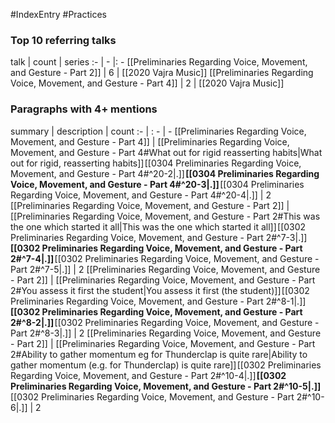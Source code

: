 #IndexEntry #Practices

### Top 10 referring talks
talk | count | series
:- | - |: -
[[Preliminaries Regarding Voice, Movement, and Gesture - Part 2]] | 6 | [[2020 Vajra Music]]
[[Preliminaries Regarding Voice, Movement, and Gesture - Part 4]] | 2 | [[2020 Vajra Music]]

### Paragraphs with 4+ mentions
summary | description | count
:- | : - | -
[[Preliminaries Regarding Voice, Movement, and Gesture - Part 4]] | [[Preliminaries Regarding Voice, Movement, and Gesture - Part 4#What out for rigid reasserting habits\|What out for rigid, reasserting habits]] [[0304 Preliminaries Regarding Voice, Movement, and Gesture - Part 4#^20-2\|.]] **[[0304 Preliminaries Regarding Voice, Movement, and Gesture - Part 4#^20-3\|.]]** [[0304 Preliminaries Regarding Voice, Movement, and Gesture - Part 4#^20-4\|.]] | 2
[[Preliminaries Regarding Voice, Movement, and Gesture - Part 2]] | [[Preliminaries Regarding Voice, Movement, and Gesture - Part 2#This was the one which started it all\|This was the one which started it all]] [[0302 Preliminaries Regarding Voice, Movement, and Gesture - Part 2#^7-3\|.]] **[[0302 Preliminaries Regarding Voice, Movement, and Gesture - Part 2#^7-4\|.]]** [[0302 Preliminaries Regarding Voice, Movement, and Gesture - Part 2#^7-5\|.]] | 2
[[Preliminaries Regarding Voice, Movement, and Gesture - Part 2]] | [[Preliminaries Regarding Voice, Movement, and Gesture - Part 2#You assess it first the student\|You assess it first (the student)]] [[0302 Preliminaries Regarding Voice, Movement, and Gesture - Part 2#^8-1\|.]] **[[0302 Preliminaries Regarding Voice, Movement, and Gesture - Part 2#^8-2\|.]]** [[0302 Preliminaries Regarding Voice, Movement, and Gesture - Part 2#^8-3\|.]] | 2
[[Preliminaries Regarding Voice, Movement, and Gesture - Part 2]] | [[Preliminaries Regarding Voice, Movement, and Gesture - Part 2#Ability to gather momentum eg for Thunderclap is quite rare\|Ability to gather momentum (e.g. for Thunderclap) is quite rare]] [[0302 Preliminaries Regarding Voice, Movement, and Gesture - Part 2#^10-4\|.]] **[[0302 Preliminaries Regarding Voice, Movement, and Gesture - Part 2#^10-5\|.]]** [[0302 Preliminaries Regarding Voice, Movement, and Gesture - Part 2#^10-6\|.]] | 2

